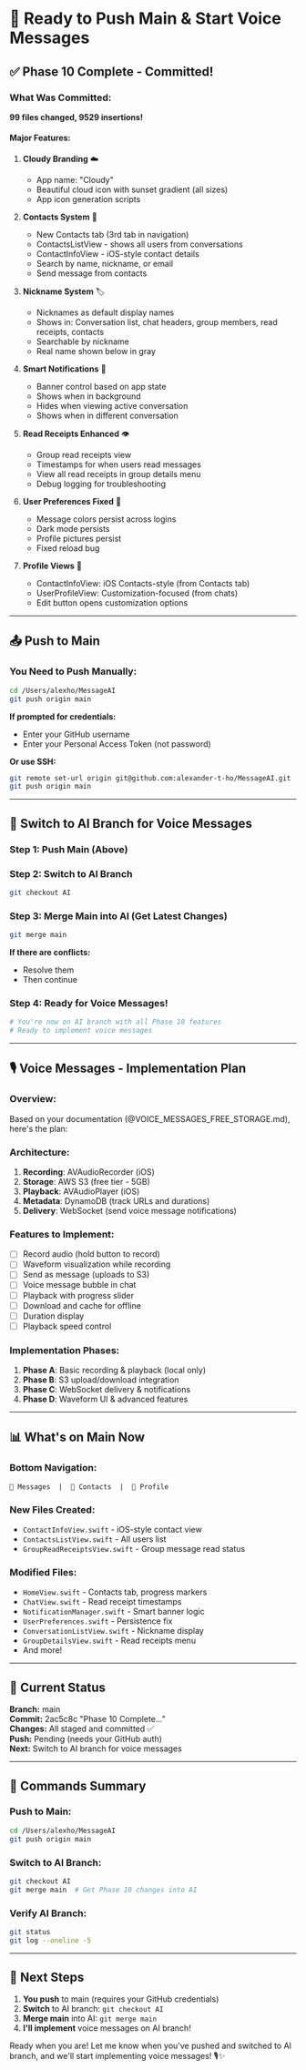 # 🚀 Ready to Push Main & Start Voice Messages

## ✅ Phase 10 Complete - Committed!

### What Was Committed:
**99 files changed, 9529 insertions!**

#### Major Features:
1. **Cloudy Branding** ☁️
   - App name: "Cloudy"
   - Beautiful cloud icon with sunset gradient (all sizes)
   - App icon generation scripts

2. **Contacts System** 👥
   - New Contacts tab (3rd tab in navigation)
   - ContactsListView - shows all users from conversations
   - ContactInfoView - iOS-style contact details
   - Search by name, nickname, or email
   - Send message from contacts

3. **Nickname System** 🏷️
   - Nicknames as default display names
   - Shows in: Conversation list, chat headers, group members, read receipts, contacts
   - Searchable by nickname
   - Real name shown below in gray

4. **Smart Notifications** 🔔
   - Banner control based on app state
   - Shows when in background
   - Hides when viewing active conversation
   - Shows when in different conversation

5. **Read Receipts Enhanced** 👁️
   - Group read receipts view
   - Timestamps for when users read messages
   - View all read receipts in group details menu
   - Debug logging for troubleshooting

6. **User Preferences Fixed** 💾
   - Message colors persist across logins
   - Dark mode persists
   - Profile pictures persist
   - Fixed reload bug

7. **Profile Views** 👤
   - ContactInfoView: iOS Contacts-style (from Contacts tab)
   - UserProfileView: Customization-focused (from chats)
   - Edit button opens customization options

---

## 📤 Push to Main

### You Need to Push Manually:

```bash
cd /Users/alexho/MessageAI
git push origin main
```

**If prompted for credentials:**
- Enter your GitHub username
- Enter your Personal Access Token (not password)

**Or use SSH:**
```bash
git remote set-url origin git@github.com:alexander-t-ho/MessageAI.git
git push origin main
```

---

## 🎯 Switch to AI Branch for Voice Messages

### Step 1: Push Main (Above)

### Step 2: Switch to AI Branch
```bash
git checkout AI
```

### Step 3: Merge Main into AI (Get Latest Changes)
```bash
git merge main
```

**If there are conflicts:**
- Resolve them
- Then continue

### Step 4: Ready for Voice Messages!
```bash
# You're now on AI branch with all Phase 10 features
# Ready to implement voice messages
```

---

## 🎙️ Voice Messages - Implementation Plan

### Overview:
Based on your documentation (@VOICE_MESSAGES_FREE_STORAGE.md), here's the plan:

### Architecture:
1. **Recording**: AVAudioRecorder (iOS)
2. **Storage**: AWS S3 (free tier - 5GB)
3. **Playback**: AVAudioPlayer (iOS)
4. **Metadata**: DynamoDB (track URLs and durations)
5. **Delivery**: WebSocket (send voice message notifications)

### Features to Implement:
- [ ] Record audio (hold button to record)
- [ ] Waveform visualization while recording
- [ ] Send as message (uploads to S3)
- [ ] Voice message bubble in chat
- [ ] Playback with progress slider
- [ ] Download and cache for offline
- [ ] Duration display
- [ ] Playback speed control

### Implementation Phases:
1. **Phase A**: Basic recording & playback (local only)
2. **Phase B**: S3 upload/download integration
3. **Phase C**: WebSocket delivery & notifications
4. **Phase D**: Waveform UI & advanced features

---

## 📊 What's on Main Now

### Bottom Navigation:
```
💬 Messages  |  👥 Contacts  |  👤 Profile
```

### New Files Created:
- `ContactInfoView.swift` - iOS-style contact view
- `ContactsListView.swift` - All users list
- `GroupReadReceiptsView.swift` - Group message read status

### Modified Files:
- `HomeView.swift` - Contacts tab, progress markers
- `ChatView.swift` - Read receipt timestamps
- `NotificationManager.swift` - Smart banner logic
- `UserPreferences.swift` - Persistence fix
- `ConversationListView.swift` - Nickname display
- `GroupDetailsView.swift` - Read receipts menu
- And more!

---

## 🎯 Current Status

**Branch:** main  
**Commit:** 2ac5c8c "Phase 10 Complete..."  
**Changes:** All staged and committed ✅  
**Push:** Pending (needs your GitHub auth)  
**Next:** Switch to AI branch for voice messages  

---

## 📝 Commands Summary

### Push to Main:
```bash
cd /Users/alexho/MessageAI
git push origin main
```

### Switch to AI Branch:
```bash
git checkout AI
git merge main  # Get Phase 10 changes into AI
```

### Verify AI Branch:
```bash
git status
git log --oneline -5
```

---

## 🚀 Next Steps

1. **You push** to main (requires your GitHub credentials)
2. **Switch** to AI branch: `git checkout AI`
3. **Merge main** into AI: `git merge main`
4. **I'll implement** voice messages on AI branch!

Ready when you are! Let me know when you've pushed and switched to AI branch, and we'll start implementing voice messages! 🎙️✨
